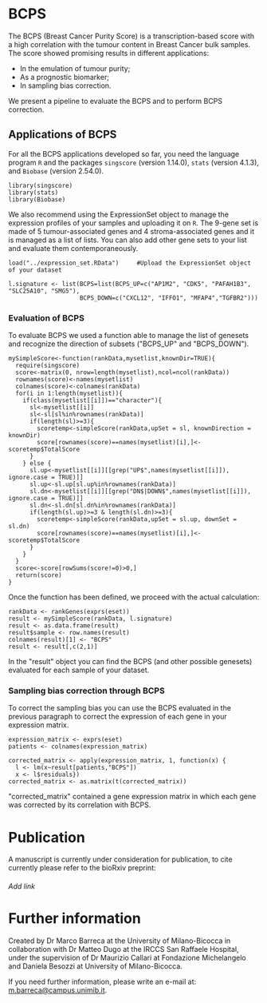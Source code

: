 # BCPS
The BCPS (Breast Cancer Purity Score) is a transcription-based score with a high correlation with the tumour content in Breast Cancer bulk samples. 
The score showed promising results in different applications:
- In the emulation of tumour purity;
- As a prognostic biomarker;
- In sampling bias correction.

We present a pipeline to evaluate the BCPS and to perform BCPS correction.

## Applications of BCPS
For all the BCPS applications developed so far, you need the language program ```R``` and the packages ```singscore``` (version 1.14.0), ```stats``` (version 4.1.3), and ```Biobase``` (version 2.54.0). 

```
library(singscore)
library(stats)
library(Biobase)
```

We also recommend using the ExpressionSet object to manage the expression profiles of your samples and uploading it on ```R```. The 9-gene set is made of 5 tumour-associated genes and 4 stroma-associated genes and it is managed as a list of lists.
You can also add other gene sets to your list and evaluate them contemporaneously.

```
load("../expression_set.RData") 	#Upload the ExpressionSet object of your dataset

l.signature <- list(BCPS=list(BCPS_UP=c("AP1M2", "CDK5", "PAFAH1B3", "SLC25A10", "SMG5"),
                    BCPS_DOWN=c("CXCL12", "IFFO1", "MFAP4","TGFBR2")))

```
### Evaluation of BCPS
To evaluate BCPS we used a function able to manage the list of genesets and recognize the direction of subsets ("BCPS_UP" and "BCPS_DOWN").


```
mySimpleScore<-function(rankData,mysetlist,knownDir=TRUE){
  require(singscore)
  score<-matrix(0, nrow=length(mysetlist),ncol=ncol(rankData))
  rownames(score)<-names(mysetlist)
  colnames(score)<-colnames(rankData)
  for(i in 1:length(mysetlist)){
    if(class(mysetlist[[i]])=="character"){
      sl<-mysetlist[[i]]
      sl<-sl[sl%in%rownames(rankData)]
      if(length(sl)>=3){
        scoretemp<-simpleScore(rankData,upSet = sl, knownDirection = knownDir)
        score[rownames(score)==names(mysetlist)[i],]<-scoretemp$TotalScore
      }
    } else {
      sl.up<-mysetlist[[i]][[grep("UP$",names(mysetlist[[i]]), ignore.case = TRUE)]]
      sl.up<-sl.up[sl.up%in%rownames(rankData)]
      sl.dn<-mysetlist[[i]][[grep("DN$|DOWN$",names(mysetlist[[i]]), ignore.case = TRUE)]]
      sl.dn<-sl.dn[sl.dn%in%rownames(rankData)]
      if(length(sl.up)>=3 & length(sl.dn)>=3){
        scoretemp<-simpleScore(rankData,upSet = sl.up, downSet = sl.dn)
        score[rownames(score)==names(mysetlist)[i],]<-scoretemp$TotalScore
      }
    }
  }
  score<-score[rowSums(score!=0)>0,]
  return(score)
}
```

Once the function has been defined, we proceed with the actual calculation:

```
rankData <- rankGenes(exprs(eset))
result <- mySimpleScore(rankData, l.signature)
result <- as.data.frame(result)
result$sample <- row.names(result)
colnames(result)[1] <- "BCPS"
result <- result[,c(2,1)]
```

In the "result" object you can find the BCPS (and other possible genesets) evaluated for each sample of your dataset.

### Sampling bias correction through BCPS
To correct the sampling bias you can use the BCPS evaluated in the previous paragraph to correct the expression of each gene in your expression matrix.

```
expression_matrix <- exprs(eset)
patients <- colnames(expression_matrix)

corrected_matrix <- apply(expression_matrix, 1, function(x) {
  l <- lm(x~result[patients,"BCPS"])
  x <- l$residuals})
corrected_matrix <- as.matrix(t(corrected_matrix))
```

"corrected_matrix" contained a gene expression matrix in which each gene was corrected by its correlation with BCPS.

# Publication
A manuscript is currently under consideration for publication, to cite currently please refer to the bioRxiv preprint:

###### Add link

# Further information
Created by Dr Marco Barreca at the University of Milano-Bicocca in collaboration with Dr Matteo Dugo at the IRCCS San Raffaele Hospital, under the supervision of Dr Maurizio Callari at Fondazione Michelangelo and Daniela Besozzi at University of Milano-Bicocca.

If you need further information, please write an e-mail at: m.barreca@campus.unimib.it.

